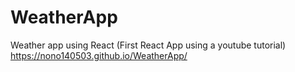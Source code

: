 # WeatherApp
Weather app using React (First React App using a youtube tutorial)
https://nono140503.github.io/WeatherApp/

